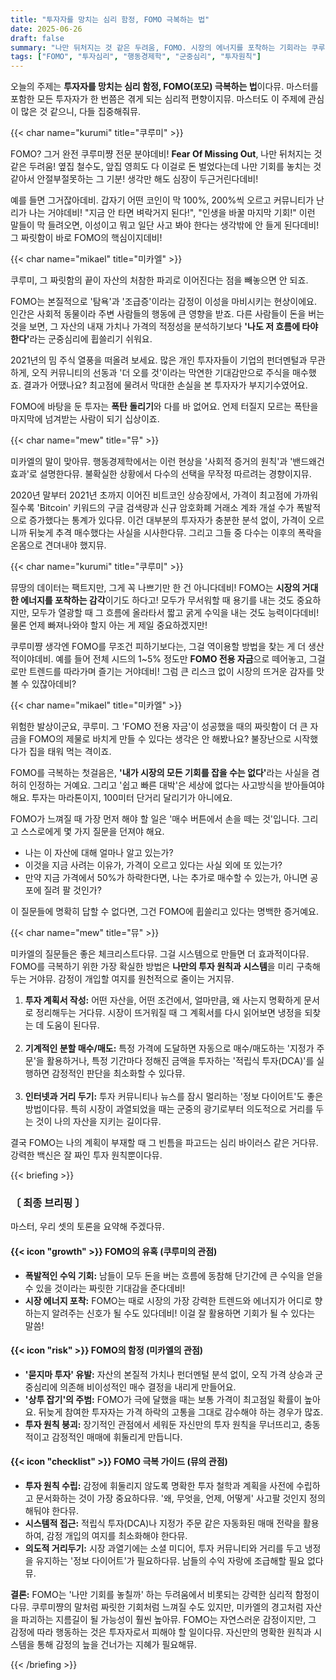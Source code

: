 ```yaml
---
title: "투자자를 망치는 심리 함정, FOMO 극복하는 법"
date: 2025-06-26
draft: false
summary: "나만 뒤처지는 것 같은 두려움, FOMO. 시장의 에너지를 포착하는 기회라는 쿠루미의 주장과, 자산을 파괴하는 폭탄 돌리기라는 미카엘의 경고가 충돌합니다. 투자자를 망치는 심리 함정 FOMO의 본질과 이를 극복하는 방법을 세 명의 소녀가 알려드립니다."
tags: ["FOMO", "투자심리", "행동경제학", "군중심리", "투자원칙"]
---
```


<p>오늘의 주제는 <strong>투자자를 망치는 심리 함정, FOMO(포모) 극복하는 법</strong>이다뮤. 마스터를 포함한 모든 투자자가 한 번쯤은 겪게 되는 심리적 편향이지뮤. 마스터도 이 주제에 관심이 많은 것 같으니, 다들 집중해줘뮤.</p>

{{< char name="kurumi" title="쿠루미" >}}
<p>FOMO? 그거 완전 쿠루미쨩 전문 분야데비! <strong>Fear Of Missing Out</strong>, 나만 뒤처지는 것 같은 두려움! 옆집 철수도, 앞집 영희도 다 이걸로 돈 벌었다는데 나만 기회를 놓치는 것 같아서 안절부절못하는 그 기분! 생각만 해도 심장이 두근거린다데비!</p>
<p>예를 들면 그거잖아데비. 갑자기 어떤 코인이 막 100%, 200%씩 오르고 커뮤니티가 난리가 나는 거야데비! "지금 안 타면 벼락거지 된다!", "인생을 바꿀 마지막 기회!" 이런 말들이 막 들려오면, 이성이고 뭐고 일단 사고 봐야 한다는 생각밖에 안 들게 된다데비! 그 짜릿함이 바로 FOMO의 핵심이지데비!</p>

{{< char name="mikael" title="미카엘" >}}
<p>쿠루미, 그 짜릿함의 끝이 자산의 처참한 파괴로 이어진다는 점을 빼놓으면 안 되죠.</p>
<p>FOMO는 본질적으로 '탐욕'과 '조급증'이라는 감정이 이성을 마비시키는 현상이에요. 인간은 사회적 동물이라 주변 사람들의 행동에 큰 영향을 받죠. 다른 사람들이 돈을 버는 것을 보면, 그 자산의 내재 가치나 가격의 적정성을 분석하기보다 <strong>'나도 저 흐름에 타야 한다'</strong>라는 군중심리에 휩쓸리기 쉬워요.</p>
<p>2021년의 밈 주식 열풍을 떠올려 보세요. 많은 개인 투자자들이 기업의 펀더멘털과 무관하게, 오직 커뮤니티의 선동과 '더 오를 것'이라는 막연한 기대감만으로 주식을 매수했죠. 결과가 어땠나요? 최고점에 물려서 막대한 손실을 본 투자자가 부지기수였어요.</p>
<p>FOMO에 바탕을 둔 투자는 <strong>폭탄 돌리기</strong>와 다를 바 없어요. 언제 터질지 모르는 폭탄을 마지막에 넘겨받는 사람이 되기 십상이죠.</p>

{{< char name="mew" title="뮤" >}}
<p>미카엘의 말이 맞아뮤. 행동경제학에서는 이런 현상을 '사회적 증거의 원칙'과 '밴드왜건 효과'로 설명한다뮤. 불확실한 상황에서 다수의 선택을 무작정 따르려는 경향이지뮤.</p>
<p>2020년 말부터 2021년 초까지 이어진 비트코인 상승장에서, 가격이 최고점에 가까워질수록 'Bitcoin' 키워드의 구글 검색량과 신규 암호화폐 거래소 계좌 개설 수가 폭발적으로 증가했다는 통계가 있다뮤. 이건 대부분의 투자자가 충분한 분석 없이, 가격이 오르니까 뒤늦게 추격 매수했다는 사실을 시사한다뮤. 그리고 그들 중 다수는 이후의 폭락을 온몸으로 견뎌내야 했지뮤.</p>

{{< char name="kurumi" title="쿠루미" >}}
<p>뮤땅의 데이터는 팩트지만, 그게 꼭 나쁘기만 한 건 아니다데비! FOMO는 <strong>시장의 거대한 에너지를 포착하는 감각</strong>이기도 하다고! 모두가 무서워할 때 용기를 내는 것도 중요하지만, 모두가 열광할 때 그 흐름에 올라타서 짧고 굵게 수익을 내는 것도 능력이다데비! 물론 언제 빠져나와야 할지 아는 게 제일 중요하겠지만!</p>
<p>쿠루미쨩 생각엔 FOMO를 무조건 피하기보다는, 그걸 역이용할 방법을 찾는 게 더 생산적이야데비. 예를 들어 전체 시드의 1~5% 정도만 <strong>FOMO 전용 자금</strong>으로 떼어놓고, 그걸로만 트렌드를 따라가며 즐기는 거야데비! 그럼 큰 리스크 없이 시장의 뜨거운 감자를 맛볼 수 있잖아데비?</p>

{{< char name="mikael" title="미카엘" >}}
<p>위험한 발상이군요, 쿠루미. 그 'FOMO 전용 자금'이 성공했을 때의 짜릿함이 더 큰 자금을 FOMO의 제물로 바치게 만들 수 있다는 생각은 안 해봤나요? 불장난으로 시작했다가 집을 태워 먹는 격이죠.</p>
<p>FOMO를 극복하는 첫걸음은, <strong>'내가 시장의 모든 기회를 잡을 수는 없다'</strong>라는 사실을 겸허히 인정하는 거예요. 그리고 '쉽고 빠른 대박'은 세상에 없다는 사고방식을 받아들여야 해요. 투자는 마라톤이지, 100미터 단거리 달리기가 아니에요.</p>
<p>FOMO가 느껴질 때 가장 먼저 해야 할 일은 '매수 버튼에서 손을 떼는 것'입니다. 그리고 스스로에게 몇 가지 질문을 던져야 해요.</p>
<ul>
    <li>나는 이 자산에 대해 얼마나 알고 있는가?</li>
    <li>이것을 지금 사려는 이유가, 가격이 오르고 있다는 사실 외에 또 있는가?</li>
    <li>만약 지금 가격에서 50%가 하락한다면, 나는 추가로 매수할 수 있는가, 아니면 공포에 질려 팔 것인가?</li>
</ul>
<p>이 질문들에 명확히 답할 수 없다면, 그건 FOMO에 휩쓸리고 있다는 명백한 증거예요.</p>

{{< char name="mew" title="뮤" >}}
<p>미카엘의 질문들은 좋은 체크리스트다뮤. 그걸 시스템으로 만들면 더 효과적이다뮤. FOMO를 극복하기 위한 가장 확실한 방법은 <strong>나만의 투자 원칙과 시스템</strong>을 미리 구축해두는 거야뮤. 감정이 개입할 여지를 원천적으로 줄이는 거지뮤.</p>
<ol>
    <li><strong>투자 계획서 작성:</strong> 어떤 자산을, 어떤 조건에서, 얼마만큼, 왜 사는지 명확하게 문서로 정리해두는 거다뮤. 시장이 뜨거워질 때 그 계획서를 다시 읽어보면 냉정을 되찾는 데 도움이 된다뮤.</li><br>
    <li><strong>기계적인 분할 매수/매도:</strong> 특정 가격에 도달하면 자동으로 매수/매도하는 '지정가 주문'을 활용하거나, 특정 기간마다 정해진 금액을 투자하는 '적립식 투자(DCA)'를 실행하면 감정적인 판단을 최소화할 수 있다뮤.</li><br>
    <li><strong>인터넷과 거리 두기:</strong> 투자 커뮤니티나 뉴스를 잠시 멀리하는 '정보 다이어트'도 좋은 방법이다뮤. 특히 시장이 과열되었을 때는 군중의 광기로부터 의도적으로 거리를 두는 것이 나의 자산을 지키는 길이다뮤.</li>
</ol>
<p>결국 FOMO는 나의 계획이 부재할 때 그 빈틈을 파고드는 심리 바이러스 같은 거다뮤. 강력한 백신은 잘 짜인 투자 원칙뿐이다뮤.</p>

{{< briefing >}}
<h3><strong>〔 최종 브리핑 〕</strong></h3>
<p>마스터, 우리 셋의 토론을 요약해 주겠다뮤.</p>

<h4><span class="svg-icon">{{< icon "growth" >}}</span> FOMO의 유혹 (쿠루미의 관점)</h4>
<ul>
    <li><strong>폭발적인 수익 기회:</strong> 남들이 모두 돈을 버는 흐름에 동참해 단기간에 큰 수익을 얻을 수 있을 것이라는 짜릿한 기대감을 준다데비!</li>
    <li><strong>시장 에너지 포착:</strong> FOMO는 때로 시장의 가장 강력한 트렌드와 에너지가 어디로 향하는지 알려주는 신호가 될 수도 있다데비! 이걸 잘 활용하면 기회가 될 수 있다는 말씀!</li>
</ul>

<h4><span class="svg-icon">{{< icon "risk" >}}</span> FOMO의 함정 (미카엘의 관점)</h4>
<ul>
    <li><strong>'묻지마 투자' 유발:</strong> 자산의 본질적 가치나 펀더멘털 분석 없이, 오직 가격 상승과 군중심리에 의존해 비이성적인 매수 결정을 내리게 만들어요.</li>
    <li><strong>'상투 잡기'의 주범:</strong> FOMO가 극에 달했을 때는 보통 가격이 최고점일 확률이 높아요. 뒤늦게 참여한 투자자는 가격 하락의 고통을 그대로 감수해야 하는 경우가 많죠.</li>
    <li><strong>투자 원칙 붕괴:</strong> 장기적인 관점에서 세워둔 자신만의 투자 원칙을 무너뜨리고, 충동적이고 감정적인 매매에 휘둘리게 만듭니다.</li>
</ul>

<h4><span class="svg-icon">{{< icon "checklist" >}}</span> FOMO 극복 가이드 (뮤의 관점)</h4>
<ul>
    <li><strong>투자 원칙 수립:</strong> 감정에 휘둘리지 않도록 명확한 투자 철학과 계획을 사전에 수립하고 문서화하는 것이 가장 중요하다뮤. '왜, 무엇을, 언제, 어떻게' 사고팔 것인지 정의해둬야 한다뮤.</li>
    <li><strong>시스템적 접근:</strong> 적립식 투자(DCA)나 지정가 주문 같은 자동화된 매매 전략을 활용하여, 감정 개입의 여지를 최소화해야 한다뮤.</li>
    <li><strong>의도적 거리두기:</strong> 시장 과열기에는 소셜 미디어, 투자 커뮤니티와 거리를 두고 냉정을 유지하는 '정보 다이어트'가 필요하다뮤. 남들의 수익 자랑에 조급해할 필요 없다뮤.</li>
</ul>

<div class="final-conclusion">
    <p><strong>결론:</strong> FOMO는 '나만 기회를 놓칠까' 하는 두려움에서 비롯되는 강력한 심리적 함정이다뮤. 쿠루미쨩의 말처럼 짜릿한 기회처럼 느껴질 수도 있지만, 미카엘의 경고처럼 자산을 파괴하는 지름길이 될 가능성이 훨씬 높아뮤. FOMO는 자연스러운 감정이지만, 그 감정에 따라 행동하는 것은 투자자로서 피해야 할 일이다뮤. 자신만의 명확한 원칙과 시스템을 통해 감정의 늪을 건너가는 지혜가 필요해뮤.</p>
</div>
{{< /briefing >}}